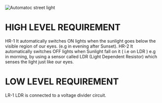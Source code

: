 ![Automatoc street light](https://user-images.githubusercontent.com/98822676/154790784-cf902390-4625-46bc-b2ba-939b0c8cf86d.jpg)



# HIGH LEVEL REQUIREMENT
HR-1 It automatically switches ON lights when the sunlight goes below the visible region of our eyes. (e.g in evening after Sunset). 
HR-2 It automatically switches OFF lights when Sunlight fall on it  ( i.e on LDR ) e.g in morning, by using a sensor called LDR (Light Dependent Resistor) which senses the light just like our eyes.

# LOW LEVEL REQUIREMENT
LR-1 LDR is connected to a voltage divider circuit.

